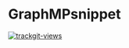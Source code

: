 # GraphMPsnippet
<a href="https://trackgit.com">
<img src="https://us-central1-trackgit-analytics.cloudfunctions.net/token/ping/knkej669zk9hwtyjnhck" alt="trackgit-views" />
</a>
